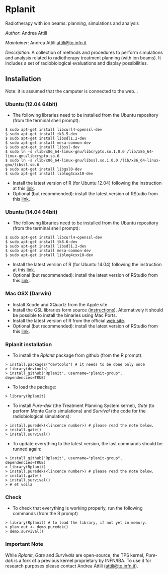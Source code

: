 # Rplanit

Radiotherapy with ion beams: planning, simulations and analysis

*Author*: Andrea Attili

*Maintainer*: Andrea Attili <attili@to.infn.it>

*Description*: A collection of methods and procedures to perform simulations and
analysis related to radiotherapy treatment planning (with ion beams). It includes a set
of radiobiological evaluations and display possibilities.


## Installation
Note: it is assumed that the camputer is connected to the web...

### Ubuntu (12.04 64bit)
* The following libraries need to be installed from the Ubuntu repository (from the terminal shell prompt):
```
$ sudo apt-get install libcurl4-openssl-dev
$ sudo apt-get install tk8.5-dev
$ sudo apt-get install libsdl1.2-dev
$ sudo apt-get install mesa-common-dev
$ sudo apt-get install libssl-dev
$ sudo ln -s /lib/x86_64-linux-gnu/libcrypto.so.1.0.0 /lib/x86_64-linux-gnu/libcrypto.so.6
$ sudo ln -s /lib/x86_64-linux-gnu/libssl.so.1.0.0 /lib/x86_64-linux-gnu/libssl.so.6
$ sudo apt-get install libgsl0-dev
$ sudo apt-get install liblog4cxx10-dev
```
* Install the latest version of R (for Ubuntu 12.04) following the instruction at this [link](http://livesoncoffee.wordpress.com/2012/12/09/installing-r-on-ubuntu-12-04/).
* Optional (but recommended): install the latest version of RStudio from this [link](http://www.rstudio.com/products/rstudio/download/).

### Ubuntu (14.04 64bit)
* The following libraries need to be installed from the Ubuntu repository (from the terminal shell prompt):
```
$ sudo apt-get install libcurl4-openssl-dev
$ sudo apt-get install tk8.6-dev
$ sudo apt-get install libsdl1.2-dev
$ sudo apt-get install mesa-common-dev
$ sudo apt-get install liblog4cxx10-dev
```
* Install the latest version of R (for Ubuntu 14.04) following the instruction at this [link](http://www.sysads.co.uk/2014/06/install-r-base-3-1-0-ubuntu-14-04/).
* Optional (but recommended): install the latest version of RStudio from this [link](http://www.rstudio.com/products/rstudio/download/).


### Mac OSX (Darwin)
* Install Xcode and XQuartz from the Apple site.
* Install the GSL libraries form source ([instructions](http://www.brianomeara.info/tutorials/brownie/gsl)). Alternatively it should be possible to install the binaries using Mac Ports.
* Install the latest version of R from the official [web site](http://cran.rstudio.com/).
* Optional (but recommended): install the latest version of RStudio from this [link](http://www.rstudio.com/products/rstudio/download/).


### Rplanit installation
* To install the _Rplanit_ package from github (from the R prompt):
```
> install.packages("devtools") # it needs to be done only once
> library(devtools)
> install_github("Rplanit", username="planit-group", dependencies=TRUE)
```
* To load the package:
```
> library(Rplanit)
```
* To install _Pure-dek_ (the Treatment Planning System kernel), _Gate_ (to perform Monte Carlo simulations) and _Survival_ (the code for the radiobiological simulations):
```
> install.puredek(<lincence number>) # please read the note below.
> install.gate()
> install.survival()
```
* To update everything to the latest version, the last commands should be runned again:
```
> install_github("Rplanit", username="planit-group", dependencies=TRUE)
> library(Rplanit)
> install.puredek(<lincence number>) # please read the note below.
> install.gate()
> install.survival()
> # et voila
```

### Check
* To check that everything is working properly, run the following commands (from the R prompt)
```
> library(Rplanit) # to load the library, if not yet in memory.
> plan.out <- demo.puredek()
> demo.survival()
```

### Important Note
While _Rplanit_, _Gate_ and _Survivals_ are open-source, the TPS kernel, _Pure-dek_ is a fork of a previous kernel proprietary by INFN/IBA. To use it for research purposes please contact Andrea Attili (attili@to.infn.it).